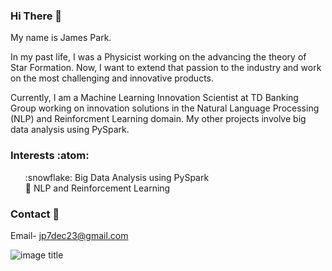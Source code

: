 ### Hi There 👋
My name is James Park. 

In my past life, I was a Physicist working on the advancing the theory of Star Formation. Now, I want to extend that passion to the industry and work on the most challenging and innovative products.

Currently, I am a Machine Learning Innovation Scientist at TD Banking Group working on innovation solutions in the Natural Language Processing (NLP) and Reinforcment Learning domain. My other projects involve big data analysis using PySpark. 

### Interests :atom:
<ol> 
    :snowflake: Big Data Analysis using PySpark
    <br>
    🌱 NLP and Reinforcement Learning
    <br>
</ol>


### Contact :bookmark_tabs: 
Email- jp7dec23@gmail.com

![image title](https://rushter.com/counter.svg)
